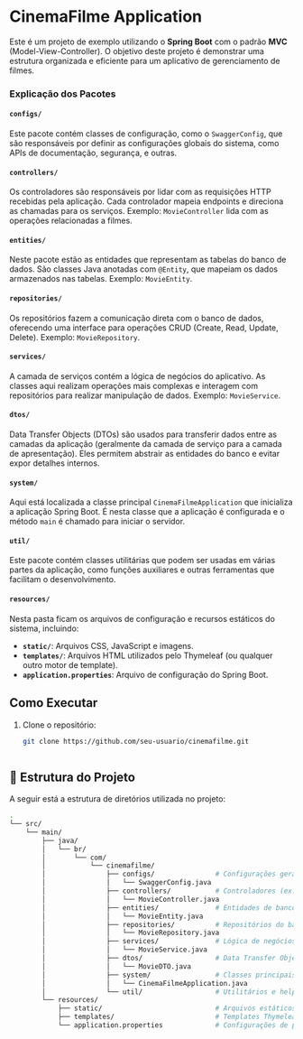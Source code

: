 # CinemaFilme Application

Este é um projeto de exemplo utilizando o **Spring Boot** com o padrão **MVC** (Model-View-Controller). O objetivo deste projeto é demonstrar uma estrutura organizada e eficiente para um aplicativo de gerenciamento de filmes.

### Explicação dos Pacotes

#### `configs/`
Este pacote contém classes de configuração, como o `SwaggerConfig`, que são responsáveis por definir as configurações globais do sistema, como APIs de documentação, segurança, e outras.

#### `controllers/`
Os controladores são responsáveis por lidar com as requisições HTTP recebidas pela aplicação. Cada controlador mapeia endpoints e direciona as chamadas para os serviços. Exemplo: `MovieController` lida com as operações relacionadas a filmes.

#### `entities/`
Neste pacote estão as entidades que representam as tabelas do banco de dados. São classes Java anotadas com `@Entity`, que mapeiam os dados armazenados nas tabelas. Exemplo: `MovieEntity`.

#### `repositories/`
Os repositórios fazem a comunicação direta com o banco de dados, oferecendo uma interface para operações CRUD (Create, Read, Update, Delete). Exemplo: `MovieRepository`.

#### `services/`
A camada de serviços contém a lógica de negócios do aplicativo. As classes aqui realizam operações mais complexas e interagem com repositórios para realizar manipulação de dados. Exemplo: `MovieService`.

#### `dtos/`
Data Transfer Objects (DTOs) são usados para transferir dados entre as camadas da aplicação (geralmente da camada de serviço para a camada de apresentação). Eles permitem abstrair as entidades do banco e evitar expor detalhes internos.

#### `system/`
Aqui está localizada a classe principal `CinemaFilmeApplication` que inicializa a aplicação Spring Boot. É nesta classe que a aplicação é configurada e o método `main` é chamado para iniciar o servidor.

#### `util/`
Este pacote contém classes utilitárias que podem ser usadas em várias partes da aplicação, como funções auxiliares e outras ferramentas que facilitam o desenvolvimento.

#### `resources/`
Nesta pasta ficam os arquivos de configuração e recursos estáticos do sistema, incluindo:

- **`static/`**: Arquivos CSS, JavaScript e imagens.
- **`templates/`**: Arquivos HTML utilizados pelo Thymeleaf (ou qualquer outro motor de template).
- **`application.properties`**: Arquivo de configuração do Spring Boot.

## Como Executar

1. Clone o repositório:
   ```bash
   git clone https://github.com/seu-usuario/cinemafilme.git



## 📂 Estrutura do Projeto
A seguir está a estrutura de diretórios utilizada no projeto:

```bash
.
└── src/
    └── main/
        ├── java/
        │   └── br/
        │       └── com/
        │           └── cinemafilme/
        │               ├── configs/               # Configurações gerais do sistema (ex: Swagger)
        │               │   └── SwaggerConfig.java
        │               ├── controllers/           # Controladores (ex: MovieController)
        │               │   └── MovieController.java
        │               ├── entities/              # Entidades de banco de dados (ex: MovieEntity)
        │               │   └── MovieEntity.java
        │               ├── repositories/          # Repositórios do banco de dados (ex: MovieRepository)
        │               │   └── MovieRepository.java
        │               ├── services/              # Lógica de negócios e serviços (ex: MovieService)
        │               │   └── MovieService.java
        │               ├── dtos/                  # Data Transfer Objects (ex: MovieDTO)
        │               │   └── MovieDTO.java
        │               ├── system/                # Classes principais e de configuração global
        │               │   └── CinemaFilmeApplication.java
        │               └── util/                  # Utilitários e helpers do sistema (ex: StringUtil.java)
        └── resources/
            ├── static/                            # Arquivos estáticos (CSS, JS, imagens, etc.)
            ├── templates/                         # Templates Thymeleaf (HTML)
            └── application.properties             # Configurações de propriedades do Spring

